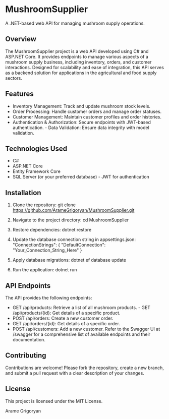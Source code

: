 # MushroomSupplier
A .NET-based web API for managing mushroom supply operations.
## Overview
The MushroomSupplier project is a web API developed using C# and ASP.NET Core. It provides endpoints to manage various aspects of a mushroom supply business, including inventory, orders, and customer interactions.
Designed for scalability and ease of integration, this API serves as a backend solution for applications in the agricultural and food supply sectors.
## Features
- Inventory Management: Track and update mushroom stock levels.
- Order Processing: Handle customer orders and manage order statuses.
- Customer Management: Maintain customer profiles and order histories.
- Authentication & Authorization: Secure endpoints with JWT-based authentication. - Data Validation: Ensure data integrity with model validation.
## Technologies Used
- C#
- ASP.NET Core
- Entity Framework Core
- SQL Server (or your preferred database) - JWT for authentication
## Installation
1. Clone the repository:
   git clone https://github.com/ArameGrigoryan/MushroomSupplier.git

2. Navigate to the project directory: cd MushroomSupplier
3. Restore dependencies: dotnet restore
4. Update the database connection string in appsettings.json: "ConnectionStrings": {
   "DefaultConnection": "Your_Connection_String_Here" }
5. Apply database migrations: dotnet ef database update
6. Run the application: dotnet run
## API Endpoints
The API provides the following endpoints:
- GET /api/products: Retrieve a list of all mushroom products. - GET /api/products/{id}: Get details of a specific product.
- POST /api/orders: Create a new customer order.
- GET /api/orders/{id}: Get details of a specific order.
- POST /api/customers: Add a new customer.
  Refer to the Swagger UI at /swagger for a comprehensive list of available endpoints and their documentation.
## Contributing
Contributions are welcome! Please fork the repository, create a new branch, and submit a pull request with a clear description of your changes.

## License
This project is licensed under the MIT License.


Arame Grigoryan